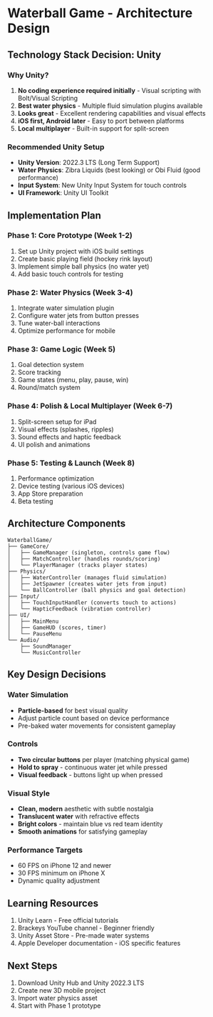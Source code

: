 # Waterball Game - Architecture Design

## Technology Stack Decision: Unity

### Why Unity?
1. **No coding experience required initially** - Visual scripting with Bolt/Visual Scripting
2. **Best water physics** - Multiple fluid simulation plugins available
3. **Looks great** - Excellent rendering capabilities and visual effects
4. **iOS first, Android later** - Easy to port between platforms
5. **Local multiplayer** - Built-in support for split-screen

### Recommended Unity Setup
- **Unity Version**: 2022.3 LTS (Long Term Support)
- **Water Physics**: Zibra Liquids (best looking) or Obi Fluid (good performance)
- **Input System**: New Unity Input System for touch controls
- **UI Framework**: Unity UI Toolkit

## Implementation Plan

### Phase 1: Core Prototype (Week 1-2)
1. Set up Unity project with iOS build settings
2. Create basic playing field (hockey rink layout)
3. Implement simple ball physics (no water yet)
4. Add basic touch controls for testing

### Phase 2: Water Physics (Week 3-4)
1. Integrate water simulation plugin
2. Configure water jets from button presses
3. Tune water-ball interactions
4. Optimize performance for mobile

### Phase 3: Game Logic (Week 5)
1. Goal detection system
2. Score tracking
3. Game states (menu, play, pause, win)
4. Round/match system

### Phase 4: Polish & Local Multiplayer (Week 6-7)
1. Split-screen setup for iPad
2. Visual effects (splashes, ripples)
3. Sound effects and haptic feedback
4. UI polish and animations

### Phase 5: Testing & Launch (Week 8)
1. Performance optimization
2. Device testing (various iOS devices)
3. App Store preparation
4. Beta testing

## Architecture Components

```
WaterballGame/
├── GameCore/
│   ├── GameManager (singleton, controls game flow)
│   ├── MatchController (handles rounds/scoring)
│   └── PlayerManager (tracks player states)
├── Physics/
│   ├── WaterController (manages fluid simulation)
│   ├── JetSpawner (creates water jets from input)
│   └── BallController (ball physics and goal detection)
├── Input/
│   ├── TouchInputHandler (converts touch to actions)
│   └── HapticFeedback (vibration controller)
├── UI/
│   ├── MainMenu
│   ├── GameHUD (scores, timer)
│   └── PauseMenu
└── Audio/
    ├── SoundManager
    └── MusicController
```

## Key Design Decisions

### Water Simulation
- **Particle-based** for best visual quality
- Adjust particle count based on device performance
- Pre-baked water movements for consistent gameplay

### Controls
- **Two circular buttons** per player (matching physical game)
- **Hold to spray** - continuous water jet while pressed
- **Visual feedback** - buttons light up when pressed

### Visual Style
- **Clean, modern** aesthetic with subtle nostalgia
- **Translucent water** with refractive effects
- **Bright colors** - maintain blue vs red team identity
- **Smooth animations** for satisfying gameplay

### Performance Targets
- 60 FPS on iPhone 12 and newer
- 30 FPS minimum on iPhone X
- Dynamic quality adjustment

## Learning Resources
1. Unity Learn - Free official tutorials
2. Brackeys YouTube channel - Beginner friendly
3. Unity Asset Store - Pre-made water systems
4. Apple Developer documentation - iOS specific features

## Next Steps
1. Download Unity Hub and Unity 2022.3 LTS
2. Create new 3D mobile project
3. Import water physics asset
4. Start with Phase 1 prototype